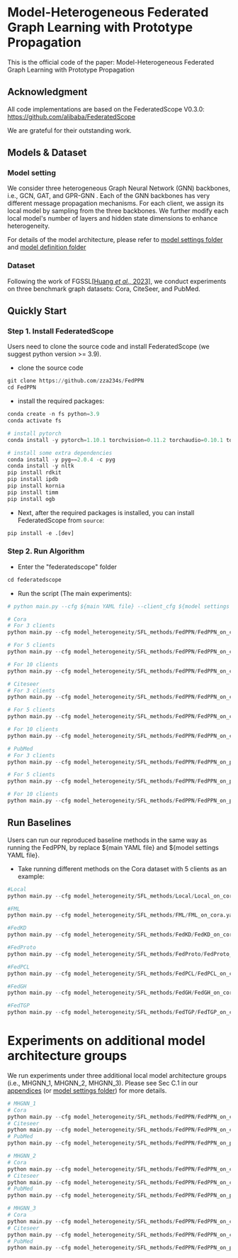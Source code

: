 # Model-Heterogeneous Federated Graph Learning with Prototype Propagation
This is the official code of the paper: Model-Heterogeneous Federated Graph Learning with Prototype Propagation




## Acknowledgment

All code implementations are based on the FederatedScope V0.3.0: https://github.com/alibaba/FederatedScope 

We are grateful for their outstanding work.




## Models & Dataset

### Model setting

We consider three heterogeneous Graph Neural Network (GNN) backbones, i.e., GCN, GAT, and GPR-GNN . Each of the GNN backbones has very different message propagation mechanisms. For each client, we assign its local model by sampling from the three backbones. We further modify each local model's number of layers and hidden state dimensions to enhance heterogeneity.

For details of the model architecture, please refer to [model settings folder](federatedscope/model_heterogeneity/model_settings) and [model definition folder](federatedscope/gfl/model)


### Dataset

Following the work of FGSSL[[Huang *et* *al.,* 2023]](https://www.ijcai.org/proceedings/2023/426), we conduct experiments on three benchmark graph datasets: Cora, CiteSeer, and PubMed.



## Quickly Start

### Step 1. Install FederatedScope

Users need to clone the source code and install FederatedScope (we suggest python version >= 3.9).

- clone the source code

```python
git clone https://github.com/zza234s/FedPPN
cd FedPPN
```

- install the required packages:

```python
conda create -n fs python=3.9
conda activate fs

# install pytorch
conda install -y pytorch=1.10.1 torchvision=0.11.2 torchaudio=0.10.1 torchtext=0.11.1 cudatoolkit=11.3 -c pytorch -c conda-forge

# install some extra dependencies
conda install -y pyg==2.0.4 -c pyg
conda install -y nltk
pip install rdkit
pip install ipdb
pip install kornia
pip install timm
pip install ogb
```


- Next, after the required packages is installed, you can install FederatedScope from `source`:

```python
pip install -e .[dev]
```


### Step 2. Run Algorithm

- Enter the "federatedscope" folder

```python
cd federatedscope
```

- Run the script (The main experiments):

```python
# python main.py --cfg ${main YAML file} --client_cfg ${model settings YAML file} federate.client_num ${total number of clients}

# Cora
# For 3 clients
python main.py --cfg model_heterogeneity/SFL_methods/FedPPN/FedPPN_on_cora.yaml --client_cfg model_heterogeneity/model_settings/3_Heterogeneous_GNNs.yaml federate.client_num 3

# For 5 clients
python main.py --cfg model_heterogeneity/SFL_methods/FedPPN/FedPPN_on_cora.yaml --client_cfg model_heterogeneity/model_settings/5_Heterogeneous_GNNs.yaml federate.client_num 5

# For 10 clients
python main.py --cfg model_heterogeneity/SFL_methods/FedPPN/FedPPN_on_cora.yaml --client_cfg model_heterogeneity/model_settings/10_Heterogeneous_GNNs.yaml federate.client_num 10

# Citeseer
# For 3 clients
python main.py --cfg model_heterogeneity/SFL_methods/FedPPN/FedPPN_on_citeseer.yaml --client_cfg model_heterogeneity/model_settings/3_Heterogeneous_GNNs.yaml federate.client_num 3

# For 5 clients
python main.py --cfg model_heterogeneity/SFL_methods/FedPPN/FedPPN_on_citeseer.yaml --client_cfg model_heterogeneity/model_settings/5_Heterogeneous_GNNs.yaml federate.client_num 5

# For 10 clients
python main.py --cfg model_heterogeneity/SFL_methods/FedPPN/FedPPN_on_citeseer.yaml --client_cfg model_heterogeneity/model_settings/10_Heterogeneous_GNNs.yaml federate.client_num 10

# PubMed
# For 3 clients
python main.py --cfg model_heterogeneity/SFL_methods/FedPPN/FedPPN_on_pubmed.yaml --client_cfg model_heterogeneity/model_settings/3_Heterogeneous_GNNs.yaml federate.client_num 3

# For 5 clients
python main.py --cfg model_heterogeneity/SFL_methods/FedPPN/FedPPN_on_pubmed.yaml --client_cfg model_heterogeneity/model_settings/5_Heterogeneous_GNNs.yaml federate.client_num 5

# For 10 clients
python main.py --cfg model_heterogeneity/SFL_methods/FedPPN/FedPPN_on_pubmed.yaml --client_cfg model_heterogeneity/model_settings/10_Heterogeneous_GNNs.yaml federate.client_num 10

```



## Run Baselines 

Users can run our reproduced baseline methods in the same way as running the FedPPN, by replace ${main YAML file} and  ${model settings YAML file}.

-  Take running different methods on the Cora dataset with 5 clients as an example:

```python
#Local
python main.py --cfg model_heterogeneity/SFL_methods/Local/Local_on_cora.yaml --client_cfg model_heterogeneity/model_settings/5_Heterogeneous_GNNs.yaml federate.client_num 5

#FML
python main.py --cfg model_heterogeneity/SFL_methods/FML/FML_on_cora.yaml --client_cfg model_heterogeneity/model_settings/5_Heterogeneous_GNNs.yaml federate.client_num 5

#FedKD
python main.py --cfg model_heterogeneity/SFL_methods/FedKD/FedKD_on_cora.yaml --client_cfg model_heterogeneity/model_settings/5_Heterogeneous_GNNs.yaml federate.client_num 5

#FedProto
python main.py --cfg model_heterogeneity/SFL_methods/FedProto/FedProto_on_cora.yaml --client_cfg model_heterogeneity/model_settings/5_Heterogeneous_GNNs.yaml federate.client_num 5

#FedPCL
python main.py --cfg model_heterogeneity/SFL_methods/FedPCL/FedPCL_on_cora.yaml --client_cfg model_heterogeneity/model_settings/5_Heterogeneous_GNNs.yaml federate.client_num 5

#FedGH
python main.py --cfg model_heterogeneity/SFL_methods/FedGH/FedGH_on_cora.yaml --client_cfg model_heterogeneity/model_settings/5_Heterogeneous_GNNs.yaml federate.client_num 5

#FedTGP
python main.py --cfg model_heterogeneity/SFL_methods/FedTGP/FedTGP_on_cora.yaml --client_cfg model_heterogeneity/model_settings/5_Heterogeneous_GNNs.yaml federate.client_num 5
```



# Experiments on additional model architecture groups

We run experiments under three additional local model architecture groups (i.e., MHGNN_1, MHGNN_2, MHGNN_3). Please see Sec C.1 in our [appendices](./FedPPN_APPENDIX.pdf) (or [model settings folder](federatedscope/model_heterogeneity/model_settings)) for more details.

```python
# MHGNN_1
# Cora
python main.py --cfg model_heterogeneity/SFL_methods/FedPPN/FedPPN_on_cora.yaml --client_cfg model_heterogeneity/model_settings/MHGNN_1.yaml federate.client_num 3
# Citeseer
python main.py --cfg model_heterogeneity/SFL_methods/FedPPN/FedPPN_on_citeseer.yaml --client_cfg model_heterogeneity/model_settings/MHGNN_1.yaml federate.client_num 3
# PubMed
python main.py --cfg model_heterogeneity/SFL_methods/FedPPN/FedPPN_on_pubmed.yaml --client_cfg model_heterogeneity/model_settings/MHGNN_1.yaml federate.client_num 3

# MHGNN_2
# Cora
python main.py --cfg model_heterogeneity/SFL_methods/FedPPN/FedPPN_on_cora.yaml --client_cfg model_heterogeneity/model_settings/MHGNN_2.yaml federate.client_num 3
# Citeseer
python main.py --cfg model_heterogeneity/SFL_methods/FedPPN/FedPPN_on_citeseer.yaml --client_cfg model_heterogeneity/model_settings/MHGNN_2.yaml federate.client_num 3
# PubMed
python main.py --cfg model_heterogeneity/SFL_methods/FedPPN/FedPPN_on_pubmed.yaml --client_cfg model_heterogeneity/model_settings/MHGNN_2.yaml federate.client_num 3

# MHGNN_3
# Cora
python main.py --cfg model_heterogeneity/SFL_methods/FedPPN/FedPPN_on_cora.yaml --client_cfg model_heterogeneity/model_settings/MHGNN_2.yaml federate.client_num 7
# Citeseer
python main.py --cfg model_heterogeneity/SFL_methods/FedPPN/FedPPN_on_citeseer.yaml --client_cfg model_heterogeneity/model_settings/MHGNN_2.yaml federate.client_num 7
# PubMed
python main.py --cfg model_heterogeneity/SFL_methods/FedPPN/FedPPN_on_pubmed.yaml --client_cfg model_heterogeneity/model_settings/MHGNN_2.yaml federate.client_num 7


```

